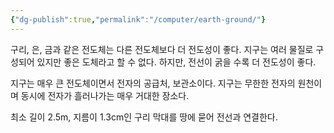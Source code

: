 ```yaml
---
{"dg-publish":true,"permalink":"/computer/earth-ground/"}
---
```


구리, 은, 금과 같은 전도체는 다른 전도체보다 더 전도성이 좋다.
지구는 여러 물질로 구성되어 있지만 좋은 도체라고 할 수 없다.
하지만, 전선이 굵을 수록 더 전도성이 좋다.

지구는 매우 큰 전도체이면서 전자의 공급처, 보관소이다.
지구는 무한한 전자의 원천이며 동시에 전자가 흘러나가는 매우 거대한 장소다.

최소 길이 2.5m, 지름이 1.3cm인 구리 막대를 땅에 묻어 전선과 연결한다.


